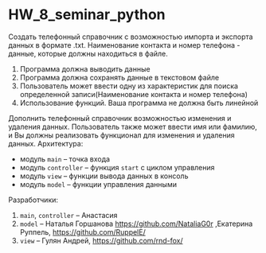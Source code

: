 # HW_8_seminar_python

Создать телефонный справочник с возможностью импорта и экспорта данных в формате .txt. Наименование контакта и номер телефона - данные, которые должны находиться в файле.
1. Программа должна выводить данные
2. Программа должна сохранять данные в
текстовом файле
3. Пользователь может ввести одну из
характеристик для поиска определенной записи(Наименование контакта и номер телефона)
4. Использование функций. Ваша программа не должна быть линейной

Дополнить телефонный справочник возможностью изменения и удаления данных. Пользователь также может ввести имя или фамилию, и Вы должны реализовать функционал для изменения и удаления данных.
Архитектура:

 * модуль `main` – точка входа
 * модуль `controller` – функция `start` с циклом управления
 * модуль `view` – функции вывода данных в консоль
 * модуль `model` – функции управления данными

 Разработчики:
 1. `main`, `controller` – Анастасия
 2. `model` – Наталья Горшанова https://github.com/NataliaG0r ,Екатерина Руппель, https://github.com/RuppelE/
 3. `view` – Гулян Андрей, https://github.com/rnd-fox/
